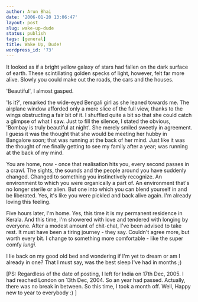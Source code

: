 ```yaml
---
author: Arun Bhai
date: '2006-01-20 13:06:47'
layout: post
slug: wake-up-dude
status: publish
tags: [general]
title: Wake Up, Dude!
wordpress_id: '73'
---
```


It looked as if a bright yellow galaxy of stars had fallen on the dark surface of earth. These scintillating golden specks of light, however, felt far more alive. Slowly you could make out the roads, the cars and the houses.

'Beautiful', I almost gasped.

'Is it?', remarked the wide-eyed Bengali girl as she leaned towards me. The airplane window afforded only a mere slice of the full view, thanks to the wings obstructing a fair bit of it. I shuffled quite a bit so that she could catch a glimpse of what I saw. Just to fill the silence, I stated the obvious, 'Bombay is truly beautiful at night'. She merely smiled sweetly in agreement. I guess it was the thought that she would be meeting her hubby in Bangalore soon; that was running at the back of her mind. Just like it was the thought of me finally getting to see my family after a year; was running at the back of my mind.

You are home, now - once that realisation hits you, every second passes in a crawl. The sights, the sounds and the people around you have suddenly changed. Changed to something you instinctively recognize. An environment to which you were organically a part of. An environment that's no longer sterile or alien. But one into which you can blend yourself in and be liberated. Yes, it's like you were pickled and back alive again. I'm already loving this feeling.

Five hours later, I'm home. Yes, this time it is my permanent residence in Kerala. And this time, I'm showered with love and tendered with longing by everyone. After a modest amount of chit-chat, I've been advised to take rest. It must have been a tiring journey - they say. Couldn't agree more, but worth every bit. I change to something more comfortable - like the super comfy <em>lungi</em>.

I lie back on my good old bed and wondering if I'm yet to dream or am I already in one? That I must say, was the best sleep I've had in months ;)

[PS: Regardless of the date of posting, I left for India on 17th Dec, 2005. I had reached London on 13th Dec, 2004. So an year had passed. Actually, there was no break in between. So this time, I took a month off. Well, Happy new to year to everybody :) ] 
